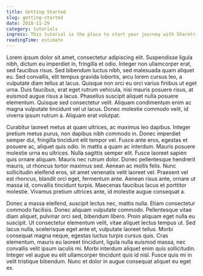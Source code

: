 ```yaml
---
title: Getting Started
slug: getting-started
date: 2018-11-29
category: tutorials
ingress: This tutorial is the place to start your journey with Sharetribe Flex.
readingTime: estimate
---
```


Lorem ipsum dolor sit amet, consectetur adipiscing elit. Suspendisse ligula
nibh, dictum eu imperdiet in, fringilla et odio. Integer non ullamcorper erat,
sed faucibus risus. Sed bibendum luctus nibh, sed malesuada quam aliquet eu. Sed
convallis, elit tempus gravida lobortis, arcu lorem cursus leo, a vulputate diam
tellus at lacus. Quisque non orci eu orci varius finibus ut eget urna. Duis
faucibus, erat eget rutrum vehicula, nisi mauris posuere risus, at euismod augue
risus a lacus. Phasellus suscipit aliquet nulla posuere elementum. Quisque sed
consectetur velit. Aliquam condimentum enim ac magna vulputate tincidunt vel ut
lacus. Donec molestie commodo velit, id viverra ipsum rutrum a. Aliquam erat
volutpat.

Curabitur laoreet metus at quam ultrices, ac maximus leo dapibus. Integer
pretium metus purus, non dapibus nibh commodo in. Donec imperdiet semper dui,
fringilla tincidunt elit tempor vel. Fusce ante eros, egestas et posuere ac,
aliquet quis odio. In mattis a quam ac interdum. Mauris posuere molestie urna eu
ultrices. Nulla sagittis semper elit. Fusce laoreet sapien quis ornare aliquam.
Mauris nec rutrum dolor. Donec pellentesque hendrerit mauris, ut rhoncus tortor
maximus sed. Aenean ac mollis felis. Nunc sollicitudin eleifend eros, sit amet
venenatis velit laoreet vel. Praesent vel est rhoncus, blandit orci eget,
fermentum ante. Aenean risus ante, ornare ut massa id, convallis tincidunt
turpis. Maecenas faucibus lacus et porttitor molestie. Vivamus pretium ultrices
ante, id molestie augue consequat a.

Donec a massa eleifend, suscipit lectus nec, mattis nulla. Etiam consectetur
commodo facilisis. Donec aliquam vulputate commodo. Pellentesque vitae diam
aliquet, pulvinar orci sed, bibendum libero. Proin aliquam eget nulla eu
suscipit. Ut consectetur elementum velit, vitae aliquet lectus tempus ut. Sed
lacus nulla, scelerisque eget ante et, vulputate laoreet tellus. Morbi consequat
magna neque, egestas luctus turpis cursus quis. Cras elementum, mauris eu
laoreet tincidunt, ligula nulla euismod massa, nec convallis velit ipsum iaculis
mi. Morbi interdum aliquet enim quis sollicitudin. Integer vel augue eu elit
ullamcorper tincidunt quis id nisl. Fusce quis mi in velit tristique bibendum.
Nunc et dolor in augue consequat aliquet eu eget ex.

